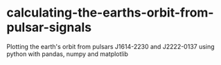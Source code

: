 # calculating-the-earths-orbit-from-pulsar-signals
Plotting the earth's orbit from pulsars J1614-2230 and J2222-0137 using python with pandas, numpy and matplotlib
